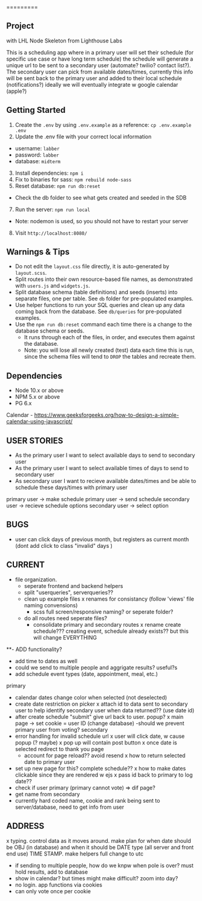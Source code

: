 
=========

## Project
with LHL Node Skeleton from Lighthouse Labs

This is a scheduling app where in a primary user will set their schedule (for specific use case or have long term schedule) the schedule will generate a unique url to be sent to a secondary user (automate? twilio? contact list?). The secondary user can pick from available dates/times, currently this info will be sent back to the primary user and added to their local schedule (notifications?) ideally we will eventually integrate w google calendar (apple?)


## Getting Started

1. Create the `.env` by using `.env.example` as a reference: `cp .env.example .env`
2. Update the .env file with your correct local information
  - username: `labber`
  - password: `labber`
  - database: `midterm`
3. Install dependencies: `npm i`
4. Fix to binaries for sass: `npm rebuild node-sass`
5. Reset database: `npm run db:reset`
  - Check the db folder to see what gets created and seeded in the SDB
7. Run the server: `npm run local`
  - Note: nodemon is used, so you should not have to restart your server
8. Visit `http://localhost:8080/`

## Warnings & Tips

- Do not edit the `layout.css` file directly, it is auto-generated by `layout.scss`.
- Split routes into their own resource-based file names, as demonstrated with `users.js` and `widgets.js`.
- Split database schema (table definitions) and seeds (inserts) into separate files, one per table. See `db` folder for pre-populated examples.
- Use helper functions to run your SQL queries and clean up any data coming back from the database. See `db/queries` for pre-populated examples.
- Use the `npm run db:reset` command each time there is a change to the database schema or seeds.
  - It runs through each of the files, in order, and executes them against the database.
  - Note: you will lose all newly created (test) data each time this is run, since the schema files will tend to `DROP` the tables and recreate them.

## Dependencies

- Node 10.x or above
- NPM 5.x or above
- PG 6.x

Calendar -
https://www.geeksforgeeks.org/how-to-design-a-simple-calendar-using-javascript/



## USER STORIES
* As the primary user I want to select available days to send to    secondary user
* As the primary user I want to select available times of days to send to secondary user
* As secondary user I want to recieve available dates/times and be able to schedule these days/times with primary user


primary user -> make schedule
primary user -> send schedule
secondary user -> recieve schedule options
secondary user -> select option

## BUGS
- user can click days of previous month, but registers as current month (dont add click to class "invalid" days )

## CURRENT

- file organization.
  - seperate frontend and backend helpers
  - split "userqueries", serverqueries??
  - clean up example files
  x renames for consistancy (follow 'views' file naming convensions)
    - scss full screen/responsive naming? or seperate folder?
  - do all routes need seperate files?
    - consolidate primary and secondary routes
  x rename create schedule??? creating event, schedule already exists?? but this will change EVERYTHING

**- ADD functionality?
  - add time to dates as well
  - could we send to multiple people and aggrigate results? useful?s
  - add schedule event types (date, appointment, meal, etc.)

primary
  - calendar dates change color when selected (not deselected)
  - create date restriction on picker
  x attach id to data sent to secondary user to help identify secondary user when data returned?? (use date id)
  - after create schedule "submit" give url back to user. popup?
  x main page -> set cookie = user ID (change database)
  -should we prevent primary user from voting?
secondary
  - error handling for invalid schedule url
  x user will click date, w cause popup (? maybe)
  x pop up will contain post button
  x once date is selected redirect to thank you page
    - account for page reload?? avoid resend
  x how to return selected date to primary user
  - set up new page for this? complete schedule??
  x how to make dates clickable since they are rendered w ejs
  x pass id back to primary to log date??
  - check if user primary (primary cannot vote) => dif page?
  - get name from secondary
  - currently hard coded name, cookie and rank being sent to server/database, need to get info from user



## ADDRESS
  x typing. control data as it moves around. make plan for when date should be OBJ (in database) and when it should be DATE type (all server and front end use) TIME STAMP. make helpers
  full change to utc
  - if sending to multiple people, how do we knpw when pole is over?
    must hold results, add to database
  - show in calendar? but times might make difficult? zoom into day?
  - no login. app functions via cookies
  - can only vote once per cookie
